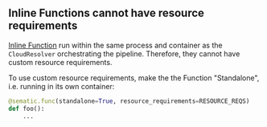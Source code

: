 ## Inline Functions cannot have resource requirements

[Inline Function](./glossary.md#standalone-inline-function) run within the same
process and container as the `CloudResolver` orchestrating the pipeline.
Therefore, they cannot have custom resource requirements.

To use custom resource requirements, make the the Function "Standalone", i.e.
running in its own container:

```python
@sematic.func(standalone=True, resource_requirements=RESOURCE_REQS)
def foo():
    ...
```